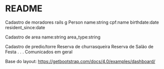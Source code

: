 # README


Cadastro de moradores
rails g Person name:string cpf:name birthdate:date resident_since:date

Cadastro de area
name:string area_type:string

Cadastro de predio/torre
Reserva de churrasqueira
Reserva de Salão de Festa
 .
 .
 .
Comunicados em geral

Base do layout: https://getbootstrap.com/docs/4.0/examples/dashboard/
